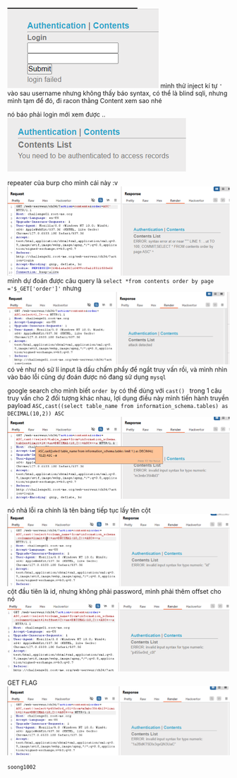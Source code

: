 ![image](../image/10.1.png)
mình thử inject kí tự `'` vào sau username nhưng không thấy báo syntax, có thể là blind sqli, nhưng mình tạm để đó, đi racon thằng Content xem sao nhé

nó báo phải login mới xem được ..
![image](../image/10.2.png)

repeater của burp cho mình cái này :v 
![image](../image/10.3.png)
mình dự đoán được câu query là `select *from contents order by page ='$_GET['order']'`
nhưng
![image](../image/10.4.png)
có vẻ như nó sử lí input là dấu chấm phẩy để ngắt truy vấn rồi, và mình nhìn vào báo lỗi cũng dự đoán được nó đang sử dụng `mysql`

google search cho mình biết `order by` có thể dùng với `cast() ` trong 1 câu truy vấn cho 2 đối tượng khác nhau, lợi dụng điều này mình tiến hành truyền payload
`ASC,cast((select table_name from information_schema.tables) as DECIMAL(10,2)) ASC`
![image](../image/10.5.png)

nó nhả lỗi ra chính là tên bảng
tiếp tục lấy tên cột
![image](../image/10.6.png)
cột đầu tiên là id, nhưng không phải password, mình phải thêm offset cho nó
![image](../image/10.7.png)

GET FLAG
![image](../image/10.8.png)

`soong1002`





